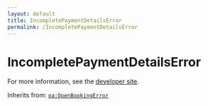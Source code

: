 ```yaml
---
layout: default
title: IncompletePaymentDetailsError
permalink: /IncompletePaymentDetailsError
---
```


# IncompletePaymentDetailsError


For more information, see the [developer site](https://developer.openactive.io/data-model/types/incompletepaymentdetailserror).

Inherits from: [`oa:OpenBookingError`](https://openactive.io/OpenBookingError)

